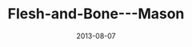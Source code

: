 ---
layout: music 
title: "Flesh-and-Bone---Mason"
series: "God Is ____"
date: 2013-08-07 
description: "Mark Stecher talks about how Jesus is God in flesh and bone."
audio: "http://www.crossroads.net/players/media/hq/god_is_04_mason.mp3"
audio-duration: "42:08"
---